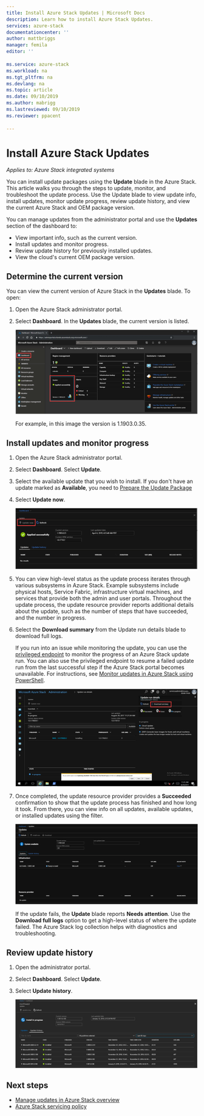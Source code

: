 ```yaml
---
title: Install Azure Stack Updates | Microsoft Docs
description: Learn how to install Azure Stack Updates.
services: azure-stack
documentationcenter: ''
author: mattbriggs
manager: femila
editor: ''

ms.service: azure-stack
ms.workload: na
ms.tgt_pltfrm: na
ms.devlang: na
ms.topic: article
ms.date: 09/10/2019
ms.author: mabrigg
ms.lastreviewed: 09/10/2019
ms.reviewer: ppacent 

---
```


# Install Azure Stack Updates

*Applies to: Azure Stack integrated systems*

You can install update packages using the **Update** blade in the Azure Stack. This article walks you through the steps to update, monitor, and troubleshoot the update process. Use the Update blade to view update info, install updates, monitor update progress, review update history, and view the current Azure Stack and OEM package version.

You can manage updates from the administrator portal and use the **Updates** section of the dashboard to:

- View important info, such as the current version.
- Install updates and monitor progress.
- Review update history for previously installed updates.
- View the cloud's current OEM package version.

## Determine the current version

You can view the current version of Azure Stack in the **Updates** blade. To open:

1.  Open the Azure Stack administrator portal.

2.  Select **Dashboard**. In the **Updates** blade, the current version is listed.

    ![Updates tile on default dashboard](./media/azure-stack-update-apply/image1.png)

    For example, in this image the version is 1.1903.0.35.

## Install updates and monitor progress

1. Open the Azure Stack administrator portal.

2. Select **Dashboard**. Select **Update**.

3. Select the available update that you wish to install. If you don't have an update marked as **Available**, you need to [Prepare the Update Package](azure-stack-update-prepare-package.md)

4. Select **Update now**.

    ![Azure Stack update run details](./media/azure-stack-update-apply/image2.png)

5. You can view high-level status as the update process iterates through various subsystems in Azure Stack. Example subsystems include physical hosts, Service Fabric, infrastructure virtual machines, and services that provide both the admin and user portals. Throughout the update process, the update resource provider reports additional details about the update, such as the number of steps that have succeeded, and the number in progress.

6. Select the **Download summary** from the Update run details blade to download full logs.

    If you run into an issue while monitoring the update, you can use the [privileged endpoint](https://docs.microsoft.com/azure-stack/operator/azure-stack-privileged-endpoint) to monitor the progress of an Azure Stack update run. You can also use the privileged endpoint to resume a failed update run from the last successful step if the Azure Stack portal becomes unavailable. For instructions, see [Monitor updates in Azure Stack using PowerShell](azure-stack-update-monitor.md).

    ![Azure Stack update run details](./media/azure-stack-update-apply/image3.png)

7. Once completed, the update resource provider provides a **Succeeded** confirmation to show that the update process has finished and how long it took. From there, you can view info on all updates, available updates, or installed updates using the filter.

    ![azure-stack-update-apply](./media/azure-stack-update-apply/image4.png)

    If the update fails, the **Update** blade reports **Needs attention**. Use the **Download full logs** option to get a high-level status of where the update failed. The Azure Stack log collection helps with diagnostics and troubleshooting.

## Review update history

1. Open the administrator portal.

2. Select **Dashboard**. Select **Update**.

3. Select **Update history**.

    ![Azure Stack update history](./media/azure-stack-update-apply/image7.png)

## Next steps

-   [Manage updates in Azure Stack overview](https://docs.microsoft.com/azure-stack/operator/azure-stack-updates)  
-   [Azure Stack servicing policy](https://docs.microsoft.com/azure-stack/operator/azure-stack-servicing-policy)  
